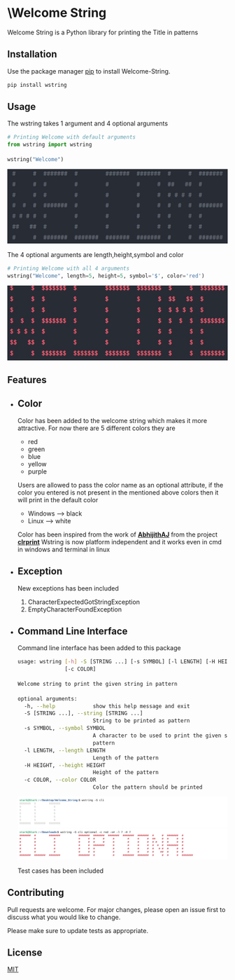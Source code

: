 
# \Welcome String
Welcome String is a Python library for printing the Title in patterns

## Installation

Use the package manager [pip](https://pip.pypa.io/en/stable/) to install Welcome-String.

```bash
pip install wstring
```

## Usage

The wstring takes 1 argument and 4 optional arguments

```python
# Printing Welcome with default arguments
from wstring import wstring

wstring("Welcome")
```
![](normal.jpg)


The 4 optional arguments are length,height,symbol and color

```python
# Printing Welcome with all 4 arguments
wstring("Welcome", length=5, height=5, symbol='$', color='red')
```
![](clr.jpg)

## Features

- ## **Color**

  Color has been added to the welcome string which makes it more attractive.
  For now there are 5 different colors they are

  <ul>
  <li>red
  </li>
  <li>green
  </li>
  <li>blue</li>
  <li>yellow</li>
  <li>purple</li>
  </ul>


  Users are allowed to pass the color name as an optional attribute, if the color you entered is not present in the mentioned above colors then it will print in the default color

  <ul>
  <li>Windows --> black</li>
  <li>Linux --> white</li>
  </ul>

  Color has been inspired from the work of <b>[AbhijithAJ](https://github.com/AbhijithAJ)</b> from the project <b>[clrprint](https://github.com/AbhijithAJ/clrprint)</b>
  Wstring is now platform independent and it works even in cmd in windows and terminal in linux

- ## **Exception**

  New exceptions has been included

   1. CharacterExpectedGotStringException
   2. EmptyCharacterFoundException

- ## **Command Line Interface**

  Command line interface has been added to this package

  ```bash
  usage: wstring [-h] -S [STRING ...] [-s SYMBOL] [-l LENGTH] [-H HEIGHT]
                 [-c COLOR]
  
  Welcome string to print the given string in pattern
  
  optional arguments:
    -h, --help            show this help message and exit
    -S [STRING ...], --string [STRING ...]
                          String to be printed as pattern
    -s SYMBOL, --symbol SYMBOL
                          A character to be used to print the given string as a
                          pattern
    -l LENGTH, --length LENGTH
                          Length of the pattern
    -H HEIGHT, --height HEIGHT
                          Height of the pattern
    -c COLOR, --color COLOR
                          Color the pattern should be printed
  ```
  <img src="cli.svg" alt="cli" style="zoom:150%;" />

  <img src="cli-optional.svg" alt="cli-optional" style="zoom:150%;" />

  

  Test cases has been included



## Contributing
Pull requests are welcome. For major changes, please open an issue first to discuss what you would like to change.

Please make sure to update tests as appropriate.

## License
[MIT](https://github.com/TONYSTARK-EDITH/wstring/blob/master/LICENSE)
